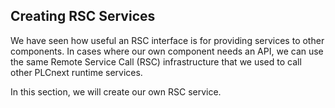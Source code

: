 ## Creating RSC Services

We have seen how useful an RSC interface is for providing services to other components. In cases where our own component needs an API, we can use the same Remote Service Call (RSC) infrastructure that we used to call other PLCnext runtime services.

In this section, we will create our own RSC service.
